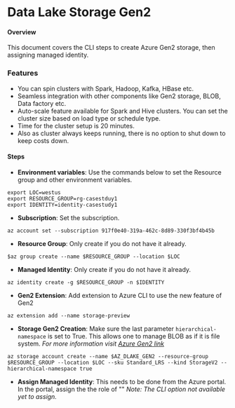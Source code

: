 # Data Lake Storage Gen2

#### Overview

This document covers the CLI steps to create Azure Gen2 storage, then assigning managed identity.

### Features

* You can spin clusters with Spark, Hadoop, Kafka, HBase etc.
* Seamless integration with other components like Gen2 storage, BLOB, Data factory etc.
* Auto-scale feature available for Spark and Hive clusters. 
    You can set the cluster size based on load type or schedule type.
* Time for the cluster setup is 20 minutes.
* Also as cluster always keeps running, there is no option to shut down to keep costs down.

#### Steps


* **Environment variables**: Use the commands below to set the Resource group and other environment variables.

```
export LOC=westus
export RESOURCE_GROUP=rg-casestduy1
export IDENTITY=identity-casestudy1
```

* **Subscription**: Set the subscription.

```
az account set --subscription 917f0e40-319a-462c-8d89-330f3bf4b45b
```

* **Resource Group**: Only create if you do not have it already.

```
$az group create --name $RESOURCE_GROUP --location $LOC
```

* **Managed Identity**: Only create if you do not have it already.
```
az identity create -g $RESOURCE_GROUP -n $IDENTITY
```

* **Gen2 Extension**: Add extension to Azure CLI to use the new feature of Gen2
```
az extension add --name storage-preview
```

* **Storage Gen2 Creation**: Make sure the last parameter `hierarchical-namespace` is set to True. 
This allows one to manage BLOB as if it is file system. 
_For more information visit [Azure Gen2 link](https://docs.microsoft.com/en-us/azure/storage/blobs/data-lake-storage-namespace)_

```
az storage account create --name $AZ_DLAKE_GEN2 --resource-group $RESOURCE_GROUP --location $LOC --sku Standard_LRS --kind StorageV2 --hierarchical-namespace true
```

* **Assign Managed Identity**: This needs to be done from the Azure portal. In the portal, assign the the role of ""
_Note: The CLI option not available yet to assign._
